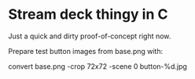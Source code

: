 # Stream deck thingy in C

Just a quick and dirty proof-of-concept right now.

Prepare test button images from base.png with:

 convert base.png -crop 72x72 -scene 0 button-%d.jpg
